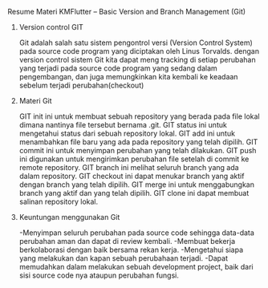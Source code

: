Resume Materi KMFlutter – Basic Version and Branch Management (Git)

1. Version control GIT

    Git adalah salah satu sistem pengontrol versi (Version Control System) pada source code program yang diciptakan oleh Linus Torvalds. dengan version control sistem Git kita dapat meng tracking di setiap perubahan yang terjadi pada source code program yang sedang dalam pengembangan, dan juga memungkinkan kita kembali ke keadaan sebelum terjadi perubahan(checkout) 

2. Materi Git

    GIT init ini untuk membuat sebuah repository yang berada pada file lokal dimana nantinya file tersebut bernama .git. 
    GIT status ini untuk mengetahui status dari sebuah repository lokal. 
    GIT add ini untuk menambahkan file baru yang ada pada repository yang telah dipilih. 
    GIT commit ini untuk menyimpan perubahan yang telah dilakukan. 
    GIT push ini digunakan untuk mengirimkan perubahan file setelah di commit ke remote repository. 
    GIT branch ini melihat seluruh branch yang ada dalam repository. 
    GIT checkout ini dapat menukar branch yang aktif dengan branch yang telah dipilih. 
    GIT merge ini untuk menggabungkan branch yang aktif dan yang telah dipilih. 
    GIT clone ini dapat membuat salinan repository lokal. 

3. Keuntungan menggunakan Git

    -Menyimpan seluruh perubahan pada source code sehingga data-data perubahan aman dan dapat di review kembali.
    -Membuat bekerja berkolaborasi dengan baik bersama rekan kerja.
    -Mengetahui siapa yang melakukan dan kapan sebuah perubahaan terjadi.
    -Dapat memudahkan dalam melakukan sebuah development project, baik dari sisi source code nya ataupun perubahan fungsi. 


